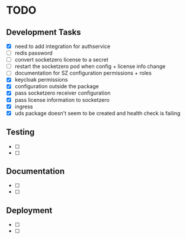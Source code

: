 # TODO

## Development Tasks
- [x] need to add integration for authservice
- [ ] redis password
- [ ] convert socketzero license to a secret
- [ ] restart the socketzero pod when config + license info change
- [ ] documentation for SZ configuration permissions + roles
- [x] keycloak permissions
- [x] configuration outside the package
- [x] pass socketzero receiver configuration
- [x] pass license information to socketzero
- [x] ingress
- [x] uds package doesn't seem to be created and health check is failing

## Testing
- [ ] 
- [ ] 

## Documentation
- [ ] 
- [ ] 

## Deployment
- [ ] 
- [ ] 